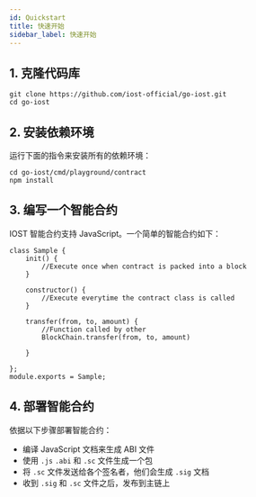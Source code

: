 ```yaml
---
id: Quickstart
title: 快速开始
sidebar_label: 快速开始
---
```


## 1. 克隆代码库

```
git clone https://github.com/iost-official/go-iost.git
cd go-iost
```

## 2. 安装依赖环境

运行下面的指令来安装所有的依赖环境：

```
cd go-iost/cmd/playground/contract
npm install
```


## 3. 编写一个智能合约

IOST 智能合约支持 JavaScript。一个简单的智能合约如下：

```
class Sample {
    init() {
        //Execute once when contract is packed into a block
    }

    constructor() {
        //Execute everytime the contract class is called
    }

    transfer(from, to, amount) {
        //Function called by other
        BlockChain.transfer(from, to, amount)

    }

};
module.exports = Sample;
```

## 4. 部署智能合约

依据以下步骤部署智能合约：

- 编译 JavaScript 文档来生成 ABI 文件
- 使用 `.js` `.abi` 和 `.sc` 文件生成一个包
- 将 `.sc` 文件发送给各个签名者，他们会生成 `.sig` 文档
- 收到 `.sig` 和 `.sc` 文件之后，发布到主链上
